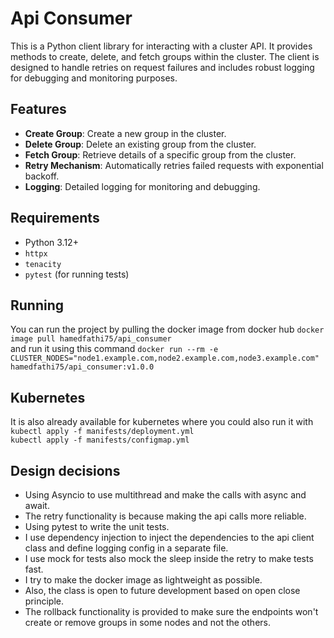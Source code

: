 # Api Consumer

This is a Python client library for interacting with a cluster API. It provides methods to create, delete, and fetch groups within the cluster. The client is designed to handle retries on request failures and includes robust logging for debugging and monitoring purposes.

## Features

- **Create Group**: Create a new group in the cluster.
- **Delete Group**: Delete an existing group from the cluster.
- **Fetch Group**: Retrieve details of a specific group from the cluster.
- **Retry Mechanism**: Automatically retries failed requests with exponential backoff.
- **Logging**: Detailed logging for monitoring and debugging.

## Requirements

- Python 3.12+
- `httpx`
- `tenacity`
- `pytest` (for running tests)

## Running

You can run the project by pulling the docker image from docker hub `docker image pull hamedfathi75/api_consumer` <br>
and run it using this command `docker run --rm -e CLUSTER_NODES="node1.example.com,node2.example.com,node3.example.com" hamedfathi75/api_consumer:v1.0.0`

## Kubernetes

It is also already available for kubernetes where you could also run it with <br>
`kubectl apply -f manifests/deployment.yml` <br>
`kubectl apply -f manifests/configmap.yml`

## Design decisions

- Using Asyncio to use multithread and make the calls with async and await. 
- The retry functionality is because making the api calls more reliable.
- Using pytest to write the unit tests.
- I use dependency injection to inject the dependencies to the api client class and define logging config in a separate
 file.
- I use mock for tests also mock the sleep inside the retry to make tests fast.
- I try to make the docker image as lightweight as possible.
- Also, the class is open to future development based on open close principle.
- The rollback functionality is provided to make sure the endpoints won't create or remove groups in some nodes and not the others.

